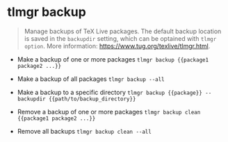 # tlmgr backup
> Manage backups of TeX Live packages.
> The default backup location is saved in the `backupdir` setting, which can be optained with `tlmgr option`.
> More information: <https://www.tug.org/texlive/tlmgr.html>.

- Make a backup of one or more packages
`tlmgr backup {{package1 package2 ...}}`

- Make a backup of all packages
`tlmgr backup --all`

- Make a backup to a specific directory
`tlmgr backup {{package}} --backupdir {{path/to/backup_directory}}`

- Remove a backup of one or more packages
`tlmgr backup clean {{package1 package2 ...}}`

- Remove all backups
`tlmgr backup clean --all`
